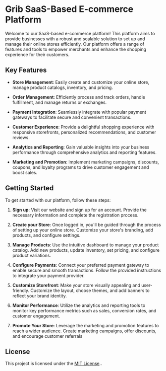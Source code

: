 # Grib SaaS-Based E-commerce Platform

Welcome to our SaaS-based e-commerce platform! This platform aims to provide businesses with a robust and scalable solution to set up and manage their online stores efficiently. Our platform offers a range of features and tools to empower merchants and enhance the shopping experience for their customers.

## Key Features

- **Store Management**: Easily create and customize your online store, manage product catalogs, inventory, and pricing.

- **Order Management**: Efficiently process and track orders, handle fulfillment, and manage returns or exchanges.

- **Payment Integration**: Seamlessly integrate with popular payment gateways to facilitate secure and convenient transactions.

- **Customer Experience**: Provide a delightful shopping experience with responsive storefronts, personalized recommendations, and customer reviews.

- **Analytics and Reporting**: Gain valuable insights into your business performance through comprehensive analytics and reporting features.

- **Marketing and Promotion**: Implement marketing campaigns, discounts, coupons, and loyalty programs to drive customer engagement and boost sales.

## Getting Started

To get started with our platform, follow these steps:

1. **Sign up**: Visit our website and sign up for an account. Provide the necessary information and complete the registration process.

2. **Create your Store**: Once logged in, you'll be guided through the process of setting up your online store. Customize your store's branding, add products, and configure settings.

3. **Manage Products**: Use the intuitive dashboard to manage your product catalog. Add new products, update inventory, set pricing, and configure product variations.

4. **Configure Payments**: Connect your preferred payment gateway to enable secure and smooth transactions. Follow the provided instructions to integrate your payment provider.

5. **Customize Storefront**: Make your store visually appealing and user-friendly. Customize the layout, choose themes, and add banners to reflect your brand identity.

6. **Monitor Performance**: Utilize the analytics and reporting tools to monitor key performance metrics such as sales, conversion rates, and customer engagement.

7. **Promote Your Store**: Leverage the marketing and promotion features to reach a wider audience. Create marketing campaigns, offer discounts, and encourage customer referrals

## License

This project is licensed under the [MIT License](LICENSE.md)..
